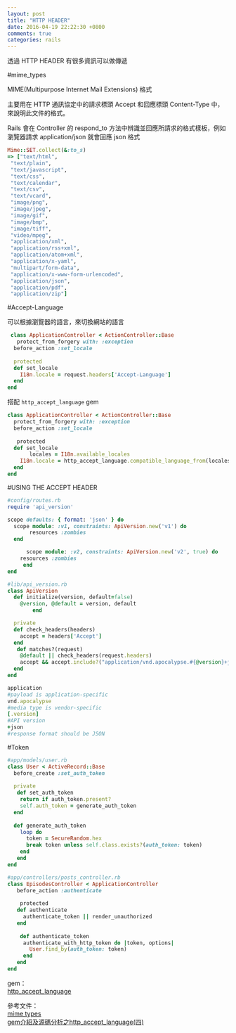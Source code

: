```yaml
---
layout: post
title: "HTTP HEADER"
date: 2016-04-19 22:22:30 +0800
comments: true
categories: rails
---
```


透過 HTTP HEADER 有很多資訊可以做傳遞

<!-- more -->

#mime_types

MIME(Multipurpose Internet Mail Extensions) 格式

主要用在 HTTP 通訊協定中的請求標頭 Accept 和回應標頭 Content-Type 中，來說明此文件的格式。

Rails 會在 Controller 的 respond_to 方法中辨識並回應所請求的格式樣板，例如瀏覽器請求 application/json 就會回應 json 格式

```ruby
Mime::SET.collect(&:to_s)
=> ["text/html",
 "text/plain",
 "text/javascript",
 "text/css",
 "text/calendar",
 "text/csv",
 "text/vcard",
 "image/png",
 "image/jpeg",
 "image/gif",
 "image/bmp",
 "image/tiff",
 "video/mpeg",
 "application/xml",
 "application/rss+xml",
 "application/atom+xml",
 "application/x-yaml",
 "multipart/form-data",
 "application/x-www-form-urlencoded",
 "application/json",
 "application/pdf",
 "application/zip"]
```

#Accept-Language

可以根據瀏覽器的語言，來切換網站的語言

```ruby
￼class ApplicationController < ActionController::Base￼  protect_from_forgery with: :exception  before_action :set_locale￼  
  protected
  def set_locale    I18n.locale = request.headers['Accept-Language']  endend
```

搭配 `http_accept_language` gem

```ruby
class ApplicationController < ActionController::Base  protect_from_forgery with: :exception  before_action :set_locale
  
  ￼protected  def set_locale￼￼￼    locales = I18n.available_locales    I18n.locale = http_accept_language.compatible_language_from(locales)  end
end
```
#USING THE ACCEPT HEADER

```ruby
#config/routes.rb
require 'api_version'

scope defaults: { format: 'json' } do  scope module: :v1, constraints: ApiVersion.new('v1') do￼￼￼    resources :zombies  end￼￼￼￼  scope module: :v2, constraints: ApiVersion.new('v2', true) do    resources :zombies￼￼￼  end 
end
```
```ruby
#lib/api_version.rb
class ApiVersion  def initialize(version, default=false)    @version, @default = version, default￼￼￼￼￼￼  end
  private  def check_headers(headers)    accept = headers['Accept']  end￼  def matches?(request)    @default || check_headers(request.headers)    accept && accept.include?("application/vnd.apocalypse.#{@version}+json")  endend

application
#payload is application-specificvnd.apocalypse#media type is vendor-specific[.version]
#API version+json#response format should be JSON
```

#Token
```ruby
#app/models/user.rb
class User < ActiveRecord::Base
  before_create :set_auth_token
  
  private
  ￼def set_auth_token    return if auth_token.present?    self.auth_token = generate_auth_token
  end
  
  def generate_auth_token
    loop do      token = SecureRandom.hex
      break token unless self.class.exists?(auth_token: token)    end
￼  end
end
```

```ruby
#app/controllers/posts_controller.rb
class EpisodesController < ApplicationController   before_action :authenticate
   
   ￼protected
   def authenticate     authenticate_token || render_unauthorized
   end
   
   ￼def authenticate_token     authenticate_with_http_token do |token, options|
       User.find_by(auth_token: token)     end
   end
end
```
gem：  
[http_accept_language](https://github.com/iain/http_accept_language)

參考文件：  
[mime types](https://ihower.tw/rails4/environments-and-bundler.html)  
[gem介紹及源碼分析之http_accept_language(四)](http://www.rails365.net/articles/gem-jie-shao-yuan-ma-fen-xi-http-accept-language-si)